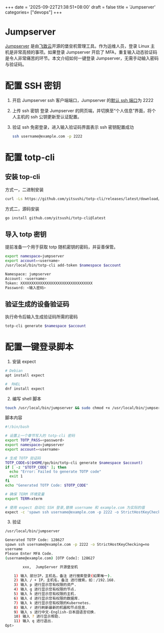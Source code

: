 +++
date = '2025-09-22T21:38:51+08:00'
draft = false
title = 'Jumpserver'
categories= ["devops"]
+++
# Jumpserver

[Jumpserver](https://www.jumpserver.org/) 是由[飞致云](https://www.fit2cloud.com/)开源的堡垒机管理工具。作为运维人员，登录 Linux 主机是非常高频的事项。如果登录 Jumpserver 开启了 MFA，重复输入动态验证码是令人非常痛苦的环节。本文介绍如何一键登录 Jumpserver，无需手动输入密码与验证码。

# 配置 SSH 密钥

1. 开启 Jumpserver ssh 客户端端口，Jumpserver 的[默认 ssh 端口](https://docs.jumpserver.org/zh/v3/installation/network_port/)为 2222

2. 上传 ssh 密钥
    登录 Jumpserver 的网页端，并切换至“个人信息”界面，将个人主机的 ssh 公钥更新至认证配置。

3. 验证 ssh 免密登录，进入输入验证码界面表示 ssh 密钥配置成功
    ```bash
    ssh username@example.com -p 2222
    ```

# 配置 totp-cli

## 安装 top-cli

方式一，二进制安装

```bash
curl -Ls https://github.com/yitsushi/totp-cli/releases/latest/download/totp-cli_Linux_x86_64.tar.gz | sudo tar -xzf - -C /usr/local/bin
```

方式二，源码安装

```bash
go install github.com/yitsushi/totp-cli@latest
```

## 导入 totp 密钥

提前准备一个用于获取 totp 随机密钥的密码，并妥善保管。

```bash
export namespace=jumpserver
export account=<username>
/usr/local/bin/totp-cli add-token $namespace $account

Namespace: jumpserver
Account: <username>
Token: XXXXXXXXXXXXXXXXXXXXXXXXXXXXXXXXX
Password: <输入密码>
```

## 验证生成的设备验证码

执行命令后输入生成验证码所需的密码

```bash
totp-cli generate $namespace $account
```

# 配置一键登录脚本

1. 安装 expect

```bash
# Debian
apt install expect

#  RHEL
dnf install expect
```

2. 编写 shell 脚本

```bash
touch /usr/local/bin/jumpserver && sudo chmod +x /usr/local/bin/jumpserver
```

脚本内容
```bash
#!/bin/bash

# 设置上一个章节写入的 totp-cli 密码
export TOTP_PASS=<password>
export namespace=jumpserver
export account=<username>

# 生成 TOTP 验证码
TOTP_CODE=$($HOME/go/bin/totp-cli generate $namespace $account)
if [ -z "$TOTP_CODE" ]; then
  echo "Error: Failed to generate TOTP code"
  exit 1
fi
echo "Generated TOTP Code: $TOTP_CODE"

# 确保 TERM 环境变量
export TERM=xterm

# 使用 expect 自动化 SSH 登录,替换 username 和 example.com 为实际的值
expect -c 'spawn ssh username@example.com -p 2222 -o StrictHostKeyChecking=no; expect ":";send '"$TOTP_CODE\r"'; interact'
```

3. 验证

```bash
/usr/local/bin/jumpserver

Generated TOTP Code: 128627
spawn ssh username@example.com -p 2222 -o StrictHostKeyChecking=no
username
Please Enter MFA Code.
(username@example.com) [OTP Code]: 128627

		xxx,  JumpServer 开源堡垒机

	1) 输入 部分IP，主机名，备注 进行搜索登录(如果唯一).
	2) 输入 / + IP，主机名，备注 进行搜索，如：/192.168.
	3) 输入 p 进行显示您有权限的资产.
	4) 输入 g 进行显示您有权限的节点.
	5) 输入 h 进行显示您有权限的主机.
	6) 输入 d 进行显示您有权限的数据库.
	7) 输入 k 进行显示您有权限的Kubernetes.
	8) 输入 r 进行刷新最新的机器和节点信息.
	9) 输入 s 进行中文-English-日本語语言切换.
	10) 输入 ? 进行显示帮助.
	11) 输入 q 进行退出.
Opt>
```

